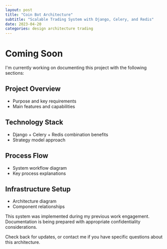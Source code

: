 ```yaml
---
layout: post
title: "Coin Bot Architecture"
subtitle: "Scalable Trading System with Django, Celery, and Redis"
date: 2023-04-20
categories: design architecture trading
---
```


# Coming Soon

I'm currently working on documenting this project with the following sections:

## Project Overview
- Purpose and key requirements
- Main features and capabilities

## Technology Stack
- Django + Celery + Redis combination benefits
- Strategy model approach

## Process Flow
- System workflow diagram
- Key process explanations

## Infrastructure Setup
- Architecture diagram
- Component relationships

This system was implemented during my previous work engagement. Documentation is being prepared with appropriate confidentiality considerations.

Check back for updates, or contact me if you have specific questions about this architecture.